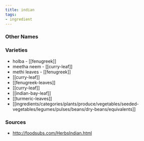 ```yaml
---
title: indian
tags:
- ingredient
---
```



### Other Names


### Varieties

* holba - [[fenugreek]]
* meetha neem - [[curry-leaf]]
* methi leaves - [[fenugreek]]
* [[curry-leaf]]
* [[fenugreek-leaves]]
* [[curry-leaf]]
* [[indian-bay-leaf]]
* [[turmeric-leaves]]
* [[ingredients/categories/plants/produce/vegetables/seeded-vegetables/legumes/pulses/beans/dry-beans/equivalents]]

### Sources
* http://foodsubs.com/HerbsIndian.html
